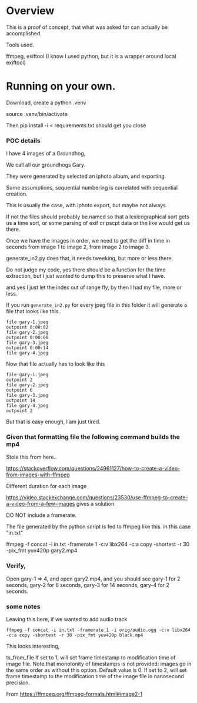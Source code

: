 # Overview

This is a proof of concept, that what was asked for can actually be accomplished. 

Tools used. 

ffmpeg, exiftool (I know I used python, but it is a wrapper around local exiftool)

# Running on your own. 

Download, create a python .venv

source .venv/bin/activate

Then pip install -i < requirements.txt should get you close

### POC details

I have 4 images of a Groundhog, 

We call all our groundhogs Gary. 

They were generated by selected an iphoto album, and exporting. 

Some assumptions, sequential numbering is correlated with sequential creation.

This is usually the case, with iphoto export, but maybe not always. 

If not the files should probably be named so that a lexicographical sort gets us a time sort, or some parsing of exif or pscpt data or the like would get us there. 

Once we have the images in order, we need to get the diff in time in seconds from image 1 to image 2, from image  2 to image 3. 

generate_in2.py does that, it needs tweeking, but more or less there. 

Do not judge my code, yes there should be a function for the time extraction, but I just wanted to dump this to preserve what I have. 

and yes I just let the index out of range fly, by then I had my file, more or less. 

If you run ```generate_in2.py``` for every jpeg file in this folder it will generate a file that looks like this..

```
file gary-1.jpeg
outpoint 0:00:02
file gary-2.jpeg
outpoint 0:00:06
file gary-3.jpeg
outpoint 0:00:14
file gary-4.jpeg
```

Now that file actually has to look like this

```
file gary-1.jpeg
outpoint 2
file gary-2.jpeg
outpoint 6
file gary-3.jpeg
outpoint 14
file gary-4.jpeg
outpoint 2
```


But that is easy enough, I am just tired. 

### Given that formatting file the following command builds the mp4

Stole this from here..

https://stackoverflow.com/questions/24961127/how-to-create-a-video-from-images-with-ffmpeg

Different duration for each image

https://video.stackexchange.com/questions/23530/use-ffmpeg-to-create-a-video-from-a-few-images gives a solution.

DO NOT include a framerate. 

The file generated by the python script is fed to ffmpeg like this.
in this case "in.txt"


ffmpeg -f concat -i in.txt -framerate 1  -c:v libx264 -c:a copy -shortest -r 30 -pix_fmt yuv420p gary2.mp4


### Verify, 

Open gary-1 => 4, and open gary2.mp4, and you should see gary-1 for 2 seconds, gary-2 for 6 seconds, gary-3 for 14 seconds, gary-4 for 2 seconds. 


### some notes

Leaving this here, if we wanted to add audio track

```ffmpeg -f concat -i in.txt -framerate 1 -i orig/audio.ogg -c:v libx264 -c:a copy -shortest -r 30 -pix_fmt yuv420p black.mp4```


This looks interesting,

ts_from_file
If set to 1, will set frame timestamp to modification time of image file. Note that monotonity of timestamps is not provided: images go in the same order as without this option. Default value is 0. If set to 2, will set frame timestamp to the modification time of the image file in nanosecond precision.

From https://ffmpeg.org/ffmpeg-formats.html#image2-1
